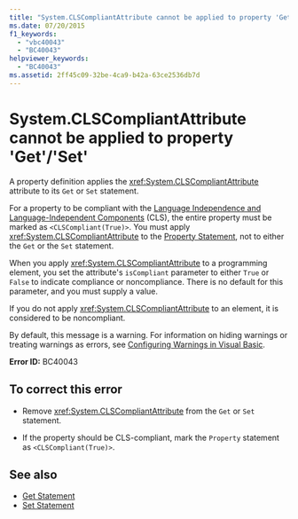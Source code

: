```yaml
---
title: "System.CLSCompliantAttribute cannot be applied to property 'Get'-'Set'"
ms.date: 07/20/2015
f1_keywords: 
  - "vbc40043"
  - "BC40043"
helpviewer_keywords: 
  - "BC40043"
ms.assetid: 2ff45c09-32be-4ca9-b42a-63ce2536db7d
---
```

# System.CLSCompliantAttribute cannot be applied to property 'Get'/'Set'
A property definition applies the <xref:System.CLSCompliantAttribute> attribute to its `Get` or `Set` statement.  
  
 For a property to be compliant with the [Language Independence and Language-Independent Components](../../standard/language-independence-and-language-independent-components.md) (CLS), the entire property must be marked as `<CLSCompliant(True)>`. You must apply <xref:System.CLSCompliantAttribute> to the [Property Statement](../../visual-basic/language-reference/statements/property-statement.md), not to either the `Get` or the `Set` statement.  
  
 When you apply <xref:System.CLSCompliantAttribute> to a programming element, you set the attribute's `isCompliant` parameter to either `True` or `False` to indicate compliance or noncompliance. There is no default for this parameter, and you must supply a value.  
  
 If you do not apply <xref:System.CLSCompliantAttribute> to an element, it is considered to be noncompliant.  
  
 By default, this message is a warning. For information on hiding warnings or treating warnings as errors, see [Configuring Warnings in Visual Basic](/visualstudio/ide/configuring-warnings-in-visual-basic).  
  
 **Error ID:** BC40043  
  
## To correct this error  
  
-   Remove <xref:System.CLSCompliantAttribute> from the `Get` or `Set` statement.  
  
-   If the property should be CLS-compliant, mark the `Property` statement as `<CLSCompliant(True)>`.  
  
## See also

- [Get Statement](../../visual-basic/language-reference/statements/get-statement.md)
- [Set Statement](../../visual-basic/language-reference/statements/set-statement.md)
